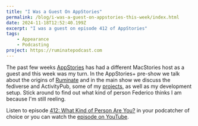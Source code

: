 ```yaml
---
title: "I Was a Guest On AppStories"
permalink: /blog/i-was-a-guest-on-appstories-this-week/index.html
date: 2024-11-18T12:52:40.199Z
excerpt: "I was a guest on episode 412 of AppStories"
tags:
    - Appearance
    - Podcasting
project: https://ruminatepodcast.com
---
```


The past few weeks [AppStories](https://appstories.net) has had a different MacStories host as a guest and this week was my turn. In the AppStories+ pre-show we talk about the origins of [Ruminate](https://ruminatepodcast.com) and in the main show we discuss the fediverse and ActivityPub, some of my [projects](/projects), as well as my development setup. Stick around to find out what kind of person Federico thinks I am because I'm still reeling.

Listen to episode [412: What Kind of Person Are You?](https://appstories.net/episodes/412) in your podcatcher of choice or you can watch the [episode on YouTube](https://www.youtube.com/watch?v=vyoH2ndxTLk).